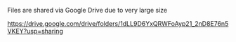 Files are shared via Google Drive due to very large size

https://drive.google.com/drive/folders/1dLL9D6YxQRWFoAyp21_2nD8E76n5VKEY?usp=sharing
